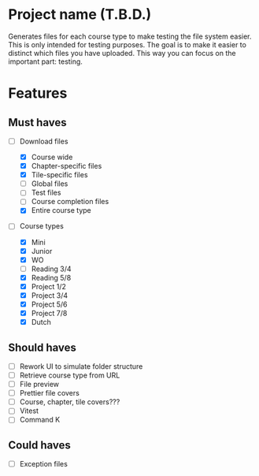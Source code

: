 # Project name (T.B.D.)

Generates files for each course type to make testing the file system easier. This is only intended for testing purposes. The goal is to make it easier to distinct which files you have uploaded. This way you can focus on the important part: testing.

# Features

## Must haves

- [ ] Download files

  - [x] Course wide
  - [x] Chapter-specific files
  - [x] Tile-specific files
  - [ ] Global files
  - [ ] Test files
  - [ ] Course completion files
  - [x] Entire course type

- [ ] Course types

  - [x] Mini
  - [x] Junior
  - [x] WO
  - [ ] Reading 3/4
  - [x] Reading 5/8
  - [x] Project 1/2
  - [x] Project 3/4
  - [x] Project 5/6
  - [x] Project 7/8
  - [x] Dutch

## Should haves

- [ ] Rework UI to simulate folder structure
- [ ] Retrieve course type from URL
- [ ] File preview
- [ ] Prettier file covers
- [ ] Course, chapter, tile covers???
- [ ] Vitest
- [ ] Command K

## Could haves

- [ ] Exception files
